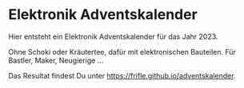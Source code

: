 # Elektronik Adventskalender
Hier entsteht ein Elektronik Adventskalender für das Jahr 2023.

Ohne Schoki oder Kräutertee, dafür mit elektronischen Bauteilen. Für Bastler, Maker, Neugierige ...

Das Resultat findest Du unter https://frifle.github.io/adventskalender.
